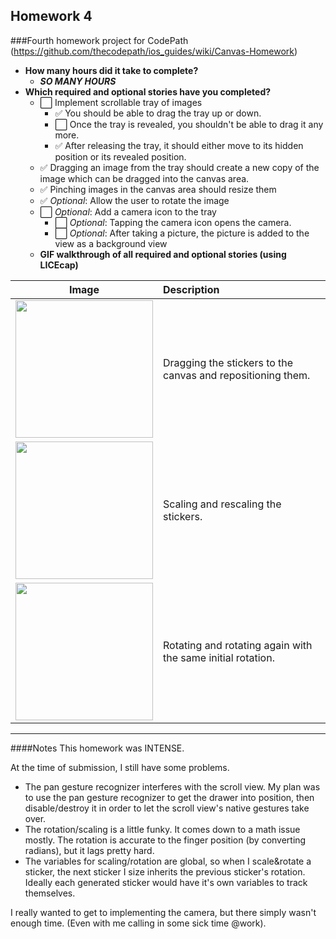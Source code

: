 Homework 4
---
###Fourth homework project for CodePath (https://github.com/thecodepath/ios_guides/wiki/Canvas-Homework)

* **How many hours did it take to complete?**
  * ***SO MANY HOURS***
* **Which required and optional stories have you completed?**
  * :white_large_square: Implement scrollable tray of images
    * :white_check_mark: You should be able to drag the tray up or down.
    * :white_large_square: Once the tray is revealed, you shouldn't be able to drag it any more.
    * :white_check_mark: After releasing the tray, it should either move to its hidden position or its revealed position.
  * :white_check_mark: Dragging an image from the tray should create a new copy of the image which can be dragged into the canvas area.
  * :white_check_mark: Pinching images in the canvas area should resize them
  * :white_check_mark: *Optional*: Allow the user to rotate the image
  * :white_large_square: *Optional*: Add a camera icon to the tray
    * :white_large_square: *Optional*: Tapping the camera icon opens the camera.
    * :white_large_square: *Optional*: After taking a picture, the picture is added to the view as a background view
  * **GIF walkthrough of all required and optional stories (using LICEcap)**

| Image                | Description            |
| ------------------- |:-------------------|
| <img width="220" src="http://i.imgur.com/2BUQabR.gif"/>  | Dragging the stickers to the canvas and repositioning them.|
| <img width="220" src="http://i.imgur.com/ExhuboI.gif"/>  | Scaling and rescaling the stickers.|
| <img width="220" src="http://i.imgur.com/ipRaFI1.gif"/>  | Rotating and rotating again with the same initial rotation.|


---

####Notes
This homework was INTENSE.

At the time of submission, I still have some problems.
 - The pan gesture recognizer interferes with the scroll view. My plan was to use the pan gesture recognizer to get the drawer into position, then disable/destroy it in order to let the scroll view's native gestures take over.
 - The rotation/scaling is a little funky. It comes down to a math issue mostly. The rotation is accurate to the finger position (by converting radians), but it lags pretty hard.
 - The variables for scaling/rotation are global, so when I scale&rotate a sticker, the next sticker I size inherits the previous sticker's rotation. Ideally each generated sticker would have it's own variables to track themselves.

 I really wanted to get to implementing the camera, but there simply wasn't enough time. (Even with me calling in some sick time @work).
